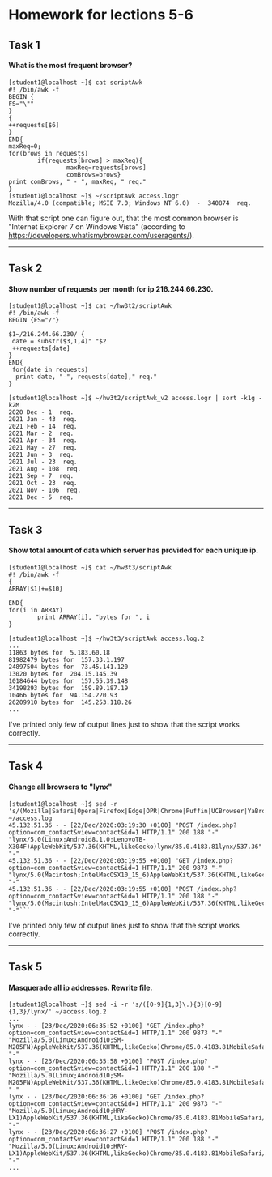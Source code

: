 # Homework for lections 5-6
## Task 1
#### What is the most frequent browser?

``` 
[student1@localhost ~]$ cat scriptAwk
#! /bin/awk -f
BEGIN {
FS="\""
}
{
++requests[$6]
}
END{
maxReq=0;
for(brows in requests)
        if(requests[brows] > maxReq){
                maxReq=requests[brows]
                comBrows=brows}
print comBrows, " - ", maxReq, " req."
}
[student1@localhost ~]$ ~/scriptAwk access.logr
Mozilla/4.0 (compatible; MSIE 7.0; Windows NT 6.0)  -  340874  req.
```

With that script one can figure out, that the most common browser is "Internet Explorer 7 on Windows Vista" (according to https://developers.whatismybrowser.com/useragents/).

---

## Task 2
#### Show number of requests per month for ip 216.244.66.230.

```
[student1@localhost ~]$ cat ~/hw3t2/scriptAwk
#! /bin/awk -f
BEGIN {FS="/"}

$1~/216.244.66.230/ {
 date = substr($3,1,4)" "$2
 ++requests[date]
}
END{
 for(date in requests)
  print date, "-", requests[date]," req."
}

[student1@localhost ~]$ ~/hw3t2/scriptAwk_v2 access.logr | sort -k1g -k2M
2020 Dec - 1  req.
2021 Jan - 43  req.
2021 Feb - 14  req.
2021 Mar - 2  req.
2021 Apr - 34  req.
2021 May - 27  req.
2021 Jun - 3  req.
2021 Jul - 23  req.
2021 Aug - 108  req.
2021 Sep - 7  req.
2021 Oct - 23  req.
2021 Nov - 106  req.
2021 Dec - 5  req.
```
---

## Task 3
#### Show total amount of data which server has provided for each unique ip.

```
[student1@localhost ~]$ cat ~/hw3t3/scriptAwk
#! /bin/awk -f
{
ARRAY[$1]+=$10}

END{
for(i in ARRAY)
        print ARRAY[i], "bytes for ", i
}   

[student1@localhost ~]$ ~/hw3t3/scriptAwk access.log.2
...
11863 bytes for  5.183.60.18
81982479 bytes for  157.33.1.197
24897504 bytes for  73.45.141.120
13020 bytes for  204.15.145.39
10184644 bytes for  157.55.39.148
34198293 bytes for  159.89.187.19
10466 bytes for  94.154.220.93
26209910 bytes for  145.253.118.26
...

```
I've printed only few of output lines just to show that the script works correctly.

---

## Task 4
#### Change all browsers to "lynx"

```
[student1@localhost ~]$ sed -r 's/(Mozilla|Safari|Opera|Firefox|Edge|OPR|Chrome|Puffin|UCBrowser|YaBrowser|SamsungBrowser|360Spider)/lynx/gi' ~/access.log
45.132.51.36 - - [22/Dec/2020:03:19:30 +0100] "POST /index.php?option=com_contact&view=contact&id=1 HTTP/1.1" 200 188 "-" "lynx/5.0(Linux;Android8.1.0;LenovoTB-X304F)AppleWebKit/537.36(KHTML,likeGecko)lynx/85.0.4183.81lynx/537.36" "-"
45.132.51.36 - - [22/Dec/2020:03:19:55 +0100] "GET /index.php?option=com_contact&view=contact&id=1 HTTP/1.1" 200 9873 "-" "lynx/5.0(Macintosh;IntelMacOSX10_15_6)AppleWebKit/537.36(KHTML,likeGecko)lynx/85.0.4183.83lynx/537.36" "-"
45.132.51.36 - - [22/Dec/2020:03:19:55 +0100] "POST /index.php?option=com_contact&view=contact&id=1 HTTP/1.1" 200 188 "-" "lynx/5.0(Macintosh;IntelMacOSX10_15_6)AppleWebKit/537.36(KHTML,likeGecko)lynx/85.0.4183.83lynx/537.36" "-"```
```
I've printed only few of output lines just to show that the script works correctly.

---

## Task 5
#### Masquerade all ip addresses. Rewrite file.

```
[student1@localhost ~]$ sed -i -r 's/([0-9]{1,3}\.){3}[0-9]{1,3}/lynx/' ~/access.log.2
...
lynx - - [23/Dec/2020:06:35:52 +0100] "GET /index.php?option=com_contact&view=contact&id=1 HTTP/1.1" 200 9873 "-" "Mozilla/5.0(Linux;Android10;SM-M205FN)AppleWebKit/537.36(KHTML,likeGecko)Chrome/85.0.4183.81MobileSafari/537.36" "-"
lynx - - [23/Dec/2020:06:35:58 +0100] "POST /index.php?option=com_contact&view=contact&id=1 HTTP/1.1" 200 188 "-" "Mozilla/5.0(Linux;Android10;SM-M205FN)AppleWebKit/537.36(KHTML,likeGecko)Chrome/85.0.4183.81MobileSafari/537.36" "-"
lynx - - [23/Dec/2020:06:36:26 +0100] "GET /index.php?option=com_contact&view=contact&id=1 HTTP/1.1" 200 9873 "-" "Mozilla/5.0(Linux;Android10;HRY-LX1)AppleWebKit/537.36(KHTML,likeGecko)Chrome/85.0.4183.81MobileSafari/537.36" "-"
lynx - - [23/Dec/2020:06:36:27 +0100] "POST /index.php?option=com_contact&view=contact&id=1 HTTP/1.1" 200 188 "-" "Mozilla/5.0(Linux;Android10;HRY-LX1)AppleWebKit/537.36(KHTML,likeGecko)Chrome/85.0.4183.81MobileSafari/537.36" "-"
...
```

